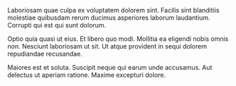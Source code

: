 Laboriosam quae culpa ex voluptatem dolorem sint. Facilis sint blanditiis molestiae quibusdam rerum ducimus asperiores laborum laudantium. Corrupti qui est qui sunt dolorum.
 Optio quia quasi ut eius. Et libero quo modi. Mollitia ea eligendi nobis omnis non. Nesciunt laboriosam ut sit. Ut atque provident in sequi dolorem repudiandae recusandae.
 Maiores est et soluta. Suscipit neque qui earum unde accusamus. Aut delectus ut aperiam ratione. Maxime excepturi dolore.